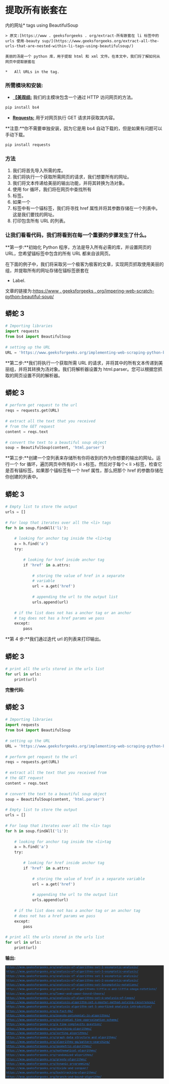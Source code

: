 # 提取所有嵌套在

内的网址*   tags using BeautifulSoup

    > 原文:[https://www . geeksforgeeks . org/extract-所有嵌套在 li 标签中的 urls 使用-beauty sup/](https://www.geeksforgeeks.org/extract-all-the-urls-that-are-nested-within-li-tags-using-beautifulsoup/)

    美丽的汤是一个 python 库，用于提取 html 和 xml 文件。在本文中，我们将了解如何从网页中提取嵌套在

    *   All URLs in the tag.

### 所需模块和安装:

*   [**【美观组:**](https://www.geeksforgeeks.org/implementing-web-scraping-python-beautiful-soup/) 我们的主模块包含一个通过 HTTP 访问网页的方法。

```py
pip install bs4
```

*   [**Requests:**](https://www.geeksforgeeks.org/python-requests-tutorial/) 用于对网页执行 GET 请求并获取其内容。

**注意:**你不需要单独安装，因为它是用 bs4 自动下载的，但是如果有问题可以手动下载。

```py
pip install requests
```

### 方法

1.  我们将首先导入所需的库。
2.  我们将执行一个获取所需网页的请求，我们想要所有的网址。
3.  我们将文本传递给美丽的输出功能，并将其转换为汤对象。
4.  使用 for 循环，我们将在网页中查找所有
5.  标签。
6.  如果一个
7.  标签中有一个锚标签，我们将寻找 href 属性并将其参数存储在一个列表中。这是我们要找的网址。
8.  打印包含所有 URL 的列表。

### 让我们看看代码，我们将看到在每一个重要的步骤发生了什么。

**第一步:**初始化 Python 程序，方法是导入所有必需的库，并设置网页的 URL，您希望锚标签中包含的所有 URL 都来自该网页。

在下面的例子中，我们将采取另一个极客为极客的文章，实现网页抓取使用美丽的组，并提取所有的网址存储在锚标签嵌套在

*   Label.

文章的链接为:[https://www . geeksforgeeks . org/impering-web-scratch-python-beautiful-soup/](https://www.geeksforgeeks.org/implementing-web-scraping-python-beautiful-soup/)

## 蟒蛇 3

```py
# Importing libraries
import requests
from bs4 import BeautifulSoup

# setting up the URL
URL = 'https://www.geeksforgeeks.org/implementing-web-scraping-python-beautiful-soup/'
```

**第二步:**我们将执行一个获取所需 URL 的请求，并将其中的所有文本传递到美丽组，并将其转换为汤对象。我们将解析器设置为 html.parser。您可以根据您抓取的网页设置不同的解析器。

## 蟒蛇 3

```py
# perform get request to the url
reqs = requests.get(URL)

# extract all the text that you received 
# from the GET request  
content = reqs.text

# convert the text to a beautiful soup object
soup = BeautifulSoup(content, 'html.parser')
```

**第三步:**创建一个空列表来存储所有你将收到的作为你想要的输出的网址。运行一个 for 循环，遍历网页中所有的< li >标签。然后对于每个< li >标签，检查它是否有锚标签。如果那个锚标签有一个 href 属性，那么把那个 href 的参数存储在你创建的列表中。

## 蟒蛇 3

```py
# Empty list to store the output
urls = []

# For loop that iterates over all the <li> tags
for h in soup.findAll('li'):

    # looking for anchor tag inside the <li>tag
    a = h.find('a')
    try:

        # looking for href inside anchor tag
        if 'href' in a.attrs:

            # storing the value of href in a separate 
            # variable
            url = a.get('href')

            # appending the url to the output list
            urls.append(url)

    # if the list does not has a anchor tag or an anchor 
    # tag does not has a href params we pass
    except:
        pass
```

**第 4 步:**我们通过迭代 url 的列表来打印输出。

## 蟒蛇 3

```py
# print all the urls stored in the urls list
for url in urls:
    print(url)
```

**完整代码:**

## 蟒蛇 3

```py
# Importing libraries
import requests
from bs4 import BeautifulSoup

# setting up the URL
URL = 'https://www.geeksforgeeks.org/implementing-web-scraping-python-beautiful-soup/'

# perform get request to the url
reqs = requests.get(URL)

# extract all the text that you received from
# the GET request
content = reqs.text

# convert the text to a beautiful soup object
soup = BeautifulSoup(content, 'html.parser')

# Empty list to store the output
urls = []

# For loop that iterates over all the <li> tags
for h in soup.findAll('li'):

    # looking for anchor tag inside the <li>tag
    a = h.find('a')
    try:

        # looking for href inside anchor tag
        if 'href' in a.attrs:

            # storing the value of href in a separate variable
            url = a.get('href')

            # appending the url to the output list
            urls.append(url)

    # if the list does not has a anchor tag or an anchor tag
    # does not has a href params we pass
    except:
        pass

# print all the urls stored in the urls list
for url in urls:
    print(url)
```

**输出:**

![](img/e7bda25786e22776ebfd3cc380476ad6.png)